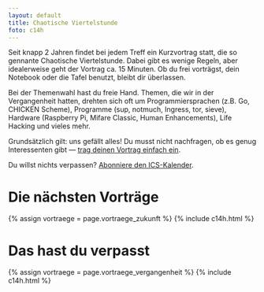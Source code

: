```yaml
---
layout: default
title: Chaotische Viertelstunde
foto: c14h
---
```


Seit knapp 2 Jahren findet bei jedem Treff ein Kurzvortrag statt, die so
gennante Chaotische Viertelstunde. Dabei gibt es wenige Regeln, aber
idealerweise geht der Vortrag ca. 15 Minuten. Ob du frei vorträgst, dein
Notebook oder die Tafel benutzt, bleibt dir überlassen.

Bei der Themenwahl hast du freie Hand. Themen, die wir in der Vergangenheit
hatten, drehten sich oft um Programmiersprachen (z.B. Go, CHICKEN Scheme),
Programme (sup, notmuch, Ingress, tor, sieve), Hardware (Raspberry Pi, Mifare
Classic, Human Enhancements), Life Hacking und vieles mehr.

Grundsätzlich gilt: uns gefällt alles! Du musst nicht nachfragen, ob es genug
Interessenten gibt — [trag deinen Vortrag einfach ein](edit_c14.html).

Du willst nichts verpassen? [Abonniere den ICS-Kalender](c14h.ics).

# Die nächsten Vorträge

{% assign vortraege = page.vortraege_zukunft %}
{% include c14h.html %}

# Das hast du verpasst

{% assign vortraege = page.vortraege_vergangenheit %}
{% include c14h.html %}
